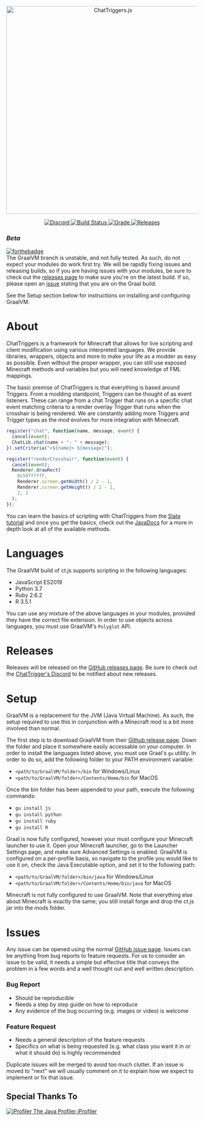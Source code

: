 <div align="center">
  <p>
    <a href="https://chattriggers.com">
      <img src="https://chattriggers.com/assets/images/logo-final.png" width="546" alt="ChatTriggers.js" />
    </a>
  </p>
  <p>
    <a href="https://discord.gg/0fNjZyopOvBHZyG8">
      <img src="https://discordapp.com/api/guilds/119493402902528000/embed.png" alt="Discord" />
    </a>
    <a href="https://travis-ci.org/ChatTriggers/ct.js">
      <img src="https://travis-ci.org/ChatTriggers/ct.js.svg?branch=master" alt="Build Status" />
    </a>
    <a href="https://www.codacy.com/app/FalseHonesty/ct.js?utm_source=github.com&amp;utm_medium=referral&amp;utm_content=ChatTriggers/ct.js&amp;utm_campaign=Badge_Grade">
      <img src="https://api.codacy.com/project/badge/Grade/f3bccfe6845d4f6b8733c3948314ea95" alt="Grade" />
    </a>
    <a href="https://github.com/ChatTriggers/ct.js/releases">
      <img src="https://img.shields.io/github/release/ChatTriggers/ct.js/all.svg" alt="Releases" />
    </a>
  </p>
</div>

### *Beta*
[![forthebadge](https://forthebadge.com/images/badges/60-percent-of-the-time-works-every-time.svg)](https://forthebadge.com)<br>
The GraalVM branch is unstable, and not fully tested. As such, do not expect your modules do work first try. We will be rapidly fixing issues and releasing builds, so if you are having issues with your modules, be sure to check out the [releases page](https://github.com/ChatTriggers/ct.js/releases) to make sure you're on the latest build. If so, please open an [issue](https://github.com/ChatTriggers/ct.js/issues) stating that you are on the Graal build.

See the Setup section below for instructions on installing and configuring GraalVM.

# About
ChatTriggers is a framework for Minecraft that allows for live scripting and client modification using various interpreted languages. We provide libraries, wrappers, objects and more to make your life as a modder as easy as possible. Even without the proper wrapper, you can still use exposed Minecraft methods and variables but you will need knowledge of FML mappings.

The basic premise of ChatTriggers is that everything is based around Triggers. From a modding standpoint, Triggers can be thought of as event listeners. These can range from a chat Trigger that runs on a specific chat event matching criteria to a render overlay Trigger that runs when the crosshair is being rendered. We are constantly adding more Triggers and Trigger types as the mod evolves for more integration with Minecraft.
```JavaScript
register("chat", function(name, message, event) {
  cancel(event);
  ChatLib.chat(name + ": " + message);
}).setCriteria("<${name}> ${message}");

register("renderCrosshair", function(event) {
  cancel(event);
  Renderer.drawRect(
    0x50ffffff,
    Renderer.screen.getWidth() / 2 - 1,
    Renderer.screen.getHeight() / 2 - 1,
    2, 2
  );
});
```

You can learn the basics of scripting with ChatTriggers from the [Slate tutorial](https://www.chattriggers.com/slate/) and once you get the basics, check out the [JavaDocs](https://www.chattriggers.com/javadocs/) for a more in depth look at all of the available methods.

# Languages
The GraalVM build of ct.js supports scripting in the following languages: 
- JavaScript ES2019
- Python 3.7
- Ruby 2.6.2
- R 3.5.1

You can use any mixture of the above languages in your modules, provided they have the correct file extension. In order to use objects across languages, you must use GraalVM's `Polyglot` API. 

# Releases
Releases will be released on the [GitHub releases page](https://github.com/ChatTriggers/ct.js/releases). Be sure to check out the [ChatTrigger's Discord](https://discord.gg/0fNjZyopOvBHZyG8) to be notified about new releases.

# Setup
GraalVM is a replacement for the JVM (Java Virtual Machine). As such, the setup required to use this in conjunction with a Minecraft mod is a bit more involved than normal.

The first step is to download GraalVM from their [Github release page](https://github.com/oracle/graal/releases). Down the folder and place it somewhere easily accessable on your computer. In order to install the languages listed above, you must use Graal's `gu` utility. In order to do so, add the following folder to your PATH environment variable:
- `<path/to/GraalVM/folder>/bin` for Windows/Linux
- `<path/to/GraalVM/folder>/Contents/Home/bin` for MacOS

Once the bin folder has been appended to your path, execute the following commands:
- `gu install js`
- `gu install python`
- `gu install ruby`
- `gu install R`

Graal is now fully configured, however your must configure your Minecraft launcher to use it. Open your Minecraft launcher, go to the Launcher Settings page, and make sure Advanced Settings is enabled. GraalVM is configured on a per-profile basis, so navigate to the profile you would like to use it on, check the Java Executable option, and set it to the following path:
- `<path/to/GraalVM/folder>/bin/java` for Windows/Linux
- `<path/to/GraalVM/folder>/Contents/Home/bin/java` for MacOS

Minecraft is not fully configured to use GraalVM. Note that everything else about Minecraft is exactly the same; you still install forge and drop the ct.js jar into the mods folder.

# Issues
Any issue can be opened using the normal [GitHub issue page](https://github.com/ChatTriggers/ct.js/issues). Issues can be anything from bug reports to feature requests. For us to consider an issue to be valid, it needs a simple but effective title that conveys the problem in a few words and a well thought out and well written description.
### Bug Report
- Should be reproducible
- Needs a step by step guide on how to reproduce
- Any evidence of the bug occurring (e.g. images or video) is welcome
### Feature Request
- Needs a general description of the feature requests
- Specifics on what is being requested (e.g. what class you want it in or what it should do) is highly recommended

Duplicate issues will be merged to avoid too much clutter. If an issue is moved to "next" we will usually comment on it to explain how we expect to implement or fix that issue.


## Special Thanks To

<a href="https://www.ej-technologies.com/products/jprofiler/overview.html">
  <img src="https://www.ej-technologies.com/images/product_banners/jprofiler_large.png" alt="jProfiler" />
  The Java Profiler jProfiler
</a>
